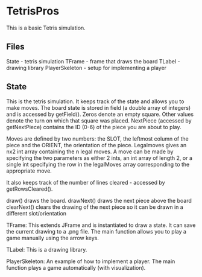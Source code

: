 # TetrisPros

This is a basic Tetris simulation.

## Files
State - tetris simulation
TFrame - frame that draws the board
TLabel - drawing library
PlayerSkeleton - setup for implementing a player


## State
This is the tetris simulation.  It keeps track of the state and allows you to
make moves.  The board state is stored in field (a double array of integers) and
is accessed by getField().  Zeros denote an empty square.  Other values denote
the turn on which that square was placed.  NextPiece (accessed by getNextPiece)
contains the ID (0-6) of the piece you are about to play.

Moves are defined by two numbers: the SLOT, the leftmost column of the piece and
the ORIENT, the orientation of the piece.  Legalmoves gives an nx2 int array
containing the n legal moves.  A move can be made by specifying the two
parameters as either 2 ints, an int array of length 2, or a single int
specifying the row in the legalMoves array corresponding to the appropriate move.

It also keeps track of the number of lines cleared - accessed by getRowsCleared().

draw() draws the board.
drawNext() draws the next piece above the board
clearNext() clears the drawing of the next piece so it can be drawn in a different
slot/orientation


TFrame:
This extends JFrame and is instantiated to draw a state.
It can save the current drawing to a .png file.
The main function allows you to play a game manually using the arrow keys.

TLabel:
This is a drawing library.

PlayerSkeleton:
An example of how to implement a player.
The main function plays a game automatically (with visualization).
